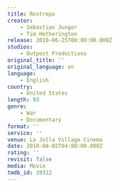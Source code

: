 ```yaml
---
title: Restrepo
creator:
    - Sebastian Junger
    - Tim Hetherington
release: 2010-06-25T00:00:00.000Z
studios:
    - Outpost Productions
original_title: ''
original_language: en
language:
    - English
country:
    - United States
length: 93
genre:
    - War
    - Documentary
format: ''
service: ''
venue: La Jolla Village Cinema
date: 2010-08-02T04:00:00.000Z
rating: ''
revisit: false
media: Movie
tmdb_id: 39312
---
```



